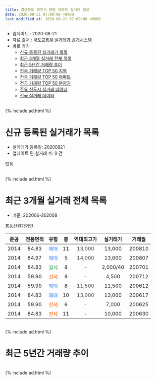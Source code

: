 ```yaml
---
title: 경상북도 영천시 봉동 아파트 실거래 정보
date: 2020-08-21 07:09:00 +0900
last_modified_at: 2020-08-21 07:09:00 +0900
---
```


* 업데이트 : 2020-08-21
* 자료 출처 : [국토교통부 실거래가 공개시스템](http://rt.molit.go.kr)
* 바로 가기
    * [신규 등록된 실거래가 목록](#신규-등록된-실거래가-목록)
    * [최근 3개월 실거래 전체 목록](#최근-3개월-실거래-전체-목록)
    * [최근 5년간 거래량 추이](#최근-5년간-거래량-추이)
    * [전국 거래량 TOP 50 지역](https://inasie.github.io/apt-trade-info/최근-3개월-전국에서-가장-거래가-많이-발생한-지역)
    * [전국 거래량 TOP 50 아파트](https://inasie.github.io/apt-trade-info/최근-3개월-전국에서-가장-거래가-많이-발생한-아파트)
    * [전국 거래량 TOP 50 분양권](https://inasie.github.io/apt-trade-info/최근-3개월-전국에서-가장-거래가-많이-발생한-분양권)
    * [주요 신도시 실거래 데이터](https://inasie.github.io/apt-trade-info/주요-신도시)
    * [전국 실거래 데이터](https://inasie.github.io/apt-trade-info/전국)
<br>
{% include ad.html %}
<br>

# 신규 등록된 실거래가 목록
* 실거래가 등록일: 20200821
* 업데이트 된 실거래 수: 0 건

없음

<br>
{% include ad.html %}
<br>

# 최근 3개월 실거래 전체 목록
* 기준: 202006-202008


[봉동선원가와인](https://search.naver.com/search.naver?query=%EA%B2%BD%EC%83%81%EB%B6%81%EB%8F%84+%EC%98%81%EC%B2%9C%EC%8B%9C+%EB%B4%89%EB%8F%99+%EB%B4%89%EB%8F%99%EC%84%A0%EC%9B%90%EA%B0%80%EC%99%80%EC%9D%B8)

|준공|전용면적|유형|층|역대최고가|실거래가|거래월|
|:---:|:---:|:---:|:---:|:---:|:---:|:---:|
|2014|84.83|<span style="color:#4285f3">매매</span>|11|<span style="color:#444444">13,000</span>|13,000|200810|
|2014|84.97|<span style="color:#4285f3">매매</span>|5|<span style="color:#444444">14,000</span>|13,000|200807|
|2014|84.83|<span style="color:#34a853">월세</span>|8|<span style="color:#444444">-</span>|2,000/40|200701|
|2014|59.90|<span style="color:#ff5a00">전세</span>|8|<span style="color:#444444">-</span>|4,500|200712|
|2014|59.90|<span style="color:#4285f3">매매</span>|8|<span style="color:#444444">11,500</span>|11,500|200612|
|2014|84.83|<span style="color:#4285f3">매매</span>|10|<span style="color:#444444">13,000</span>|13,000|200617|
|2014|59.90|<span style="color:#ff5a00">전세</span>|6|<span style="color:#444444">-</span>|7,000|200625|
|2014|84.83|<span style="color:#ff5a00">전세</span>|11|<span style="color:#444444">-</span>|10,000|200630|


<br>
{% include ad.html %}
<br>

# 최근 5년간 거래량 추이


<div style="width:100%;">
    <canvas id="deal_progress" height="200"></canvas>
</div>

<script>
new Chart(document.getElementById("deal_progress"), {
    type: 'line',
    data: {
        labels: ['201508','201509','201510','201511','201512','201601','201602','201603','201604','201605','201606','201607','201608','201609','201610','201611','201612','201701','201702','201703','201704','201705','201706','201707','201708','201709','201710','201711','201712','201801','201802','201803','201804','201805','201806','201807','201808','201809','201810','201811','201812','201901','201902','201903','201904','201905','201906','201907','201908','201909','201910','201911','201912','202001','202002','202003','202004','202005','202006','202007','202008'],
        datasets: [{
            label: '매매',
            pointRadius: 1,
            data: [5, 3, 6, 0, 1, 0, 1, 3, 0, 0, 0, 0, 0, 2, 3, 2, 0, 0, 1, 1, 2, 2, 2, 0, 1, 1, 0, 3, 1, 0, 4, 2, 0, 1, 2, 1, 1, 2, 1, 1, 0, 0, 1, 2, 1, 0, 3, 0, 1, 0, 0, 1, 2, 0, 1, 2, 0, 4, 2, 0, 2],
            borderColor: "rgba(255, 201, 14, 1)",
            backgroundColor: "rgba(255, 201, 14, 0.5)",
            fill: false,
            lineTension: 0
        },{
            label: '전월세',
            pointRadius: 1,
            data: [7, 6, 3, 2, 3, 1, 1, 1, 0, 0, 2, 2, 3, 2, 4, 1, 0, 4, 1, 2, 2, 1, 1, 2, 2, 1, 2, 3, 5, 4, 2, 5, 1, 0, 1, 2, 3, 2, 3, 2, 1, 4, 10, 11, 2, 1, 1, 5, 6, 1, 2, 6, 1, 1, 4, 2, 1, 3, 2, 2, 0],
            borderColor: "rgba(0, 141, 185, 1)",
            backgroundColor: "rgba(0, 141, 185, 0.5)",
            fill: false,
            lineTension: 0
        }
        ]
    },
    options: {
        responsive: true,
        title: {
            display: false
        },
        tooltips: {
            mode: 'index',
            intersect: false
        },
        hover: {
            mode: 'nearest',
            intersect: true
        },
        scales: {
            xAxes: [{
                display: true,
                scaleLabel: {
                    display: true,
                    labelString: '년/월'
                }
            }],
            yAxes: [{
                display: true,
                ticks: {
                    suggestedMin: 0,
                },
                scaleLabel: {
                    display: true,
                    labelString: '실거래 수'
                }
            }]
        }
    }
});

</script>


<br>
{% include ad.html %}
<br>

